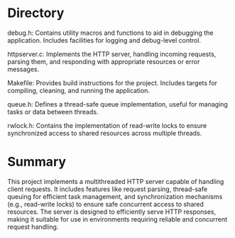 # Directory

debug.h: Contains utility macros and functions to aid in debugging the application. Includes facilities for logging and debug-level control.

httpserver.c: Implements the HTTP server, handling incoming requests, parsing them, and responding with appropriate resources or error messages.

Makefile: Provides build instructions for the project. Includes targets for compiling, cleaning, and running the application.

queue.h: Defines a thread-safe queue implementation, useful for managing tasks or data between threads.

rwlock.h: Contains the implementation of read-write locks to ensure synchronized access to shared resources across multiple threads.

# Summary 

This project implements a multithreaded HTTP server capable of handling client requests. It includes features like request parsing, thread-safe queuing for efficient task management, and synchronization mechanisms (e.g., read-write locks) to ensure safe concurrent access to shared resources. The server is designed to efficiently serve HTTP responses, making it suitable for use in environments requiring reliable and concurrent request handling.






